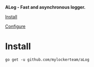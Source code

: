 **ALog - Fast and asynchronous logger.**

[Install](#install)

[Configure](https://github.com/mylockerteam/aLog/wiki#configure)

# Install
```
go get -u github.com/mylockerteam/aLog
```
